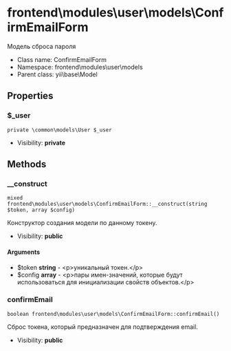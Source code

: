 frontend\modules\user\models\ConfirmEmailForm
===============

Модель сброса пароля




* Class name: ConfirmEmailForm
* Namespace: frontend\modules\user\models
* Parent class: yii\base\Model





Properties
----------


### $_user

    private \common\models\User $_user





* Visibility: **private**


Methods
-------


### __construct

    mixed frontend\modules\user\models\ConfirmEmailForm::__construct(string $token, array $config)

Конструктор создания модели по данному токену.



* Visibility: **public**


#### Arguments
* $token **string** - &lt;p&gt;уникальный токен.&lt;/p&gt;
* $config **array** - &lt;p&gt;пары имен-значений, которые будут использоваться для инициализации свойств объектов.&lt;/p&gt;



### confirmEmail

    boolean frontend\modules\user\models\ConfirmEmailForm::confirmEmail()

Сброс токена, который предназначен для подтверждения email.



* Visibility: **public**


